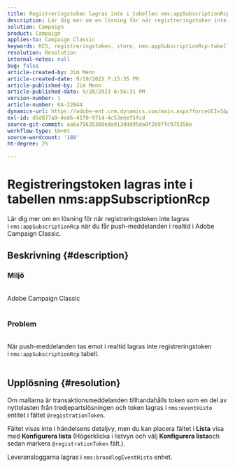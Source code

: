 ```yaml
---
title: Registreringstoken lagras inte i tabellen nms:appSubscriptionRcp
description: Lär dig mer om en lösning för när registreringstoken inte lagras i tabellen nms:appSubscriptionRcp när du tar emot push-meddelanden i realtid.
solution: Campaign
product: Campaign
applies-to: Campaign Classic
keywords: KCS, registreringstoken, store, nms:appSubscriptionRcp-tabell, FAQ, ACC, Adobe Campaign Classic, push-meddelanden, @registrationToken, nms:eventHistory, Configure List, delivery logs, nms:broadlogEventHistory
resolution: Resolution
internal-notes: null
bug: false
article-created-by: Jim Menn
article-created-date: 9/19/2023 7:15:35 PM
article-published-by: Jim Menn
article-published-date: 9/20/2023 6:56:31 PM
version-number: 1
article-number: KA-22844
dynamics-url: https://adobe-ent.crm.dynamics.com/main.aspx?forceUCI=1&pagetype=entityrecord&etn=knowledgearticle&id=44bc4ae6-2057-ee11-be6f-6045bd006268
exl-id: d5d877a9-4ad6-41f0-9714-4c53eeef5fcd
source-git-commit: aa6a79635380eda913ddd95da0f2b97fc975356e
workflow-type: tm+mt
source-wordcount: '188'
ht-degree: 2%

---
```


# Registreringstoken lagras inte i tabellen nms:appSubscriptionRcp


Lär dig mer om en lösning för när registreringstoken inte lagras i `nms:appSubscriptionRcp` när du får push-meddelanden i realtid i Adobe Campaign Classic.

## Beskrivning {#description}




### Miljö


<br>Adobe Campaign Classic<br><br>


### Problem


<br>När push-meddelanden tas emot i realtid lagras inte registreringstoken i `nms:appSubscriptionRcp` tabell.<br><br>



## Upplösning {#resolution}


Om mallarna är transaktionsmeddelanden tillhandahålls token som en del av nyttolasten från tredjepartslösningen och token lagras i `nms:eventHisto` entitet i fältet `@registrationToken`.

Fältet visas inte i händelsens detaljvy, men du kan placera fältet i <b>Lista</b> visa med <b>Konfigurera lista</b> (Högerklicka i listvyn och välj <b>Konfigurera lista</b>och sedan markera `@registrationToken` fält.).

Leveransloggarna lagras i `nms:broadlogEventHisto` enhet.
